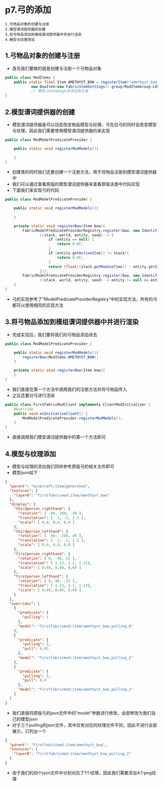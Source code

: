 # p7.弓的添加

    1.弓物品对象的创建与注册
    2.模型谓词提供器的创建
    3.将弓物品添加到模组谓词提供器中并进行渲染
    4.模型与纹理添加

## 1.弓物品对象的创建与注册
- 首先我们要做的就是创建与注册一个弓物品对象
```java
public class ModItems {
    public static final Item AMETHYST_BOW = registerItem("amethyst_bow",
            new BowItem(new FabricItemSettings().group(ModItemGroup.LOSTsMOD).maxCount(1).maxDamage(640)));
            // 使用.maxDamage来添加耐久度
}
```


## 2.模型谓词提供器的创建
- 模型谓词提供器是可以动态改变物品模型与纹理，弓在拉弓的同时会改变模型与纹理，因此我们需要使用模型谓词提供器的来实现
```java
public class ModModelPredicateProvider {

    public static void registerModModels(){
        
    }
}
```
- 创建类的同时我们还要创建一个注册方法，用于将物品注册到模型谓词提供器中
- 我们可以通过查看原版的模型谓词提供器来查看原版该类中代码实现
- 下面我们来实现弓的代码
```java
public class ModModelPredicateProvider {

    public static void registerModModels(){
        
    }

    private static void registerBow(Item bow){
        FabricModelPredicateProviderRegistry.register(bow, new Identifier("pull"),
                ((stack, world, entity, seed) -> {
                    if (entity == null) {
                        return 0.0F;
                    }
                    if (entity.getActiveItem() != stack){
                        return 0.0F;
                    }
                    return (float)(stack.getMaxUseTime() - entity.getItemUseTimeLeft()) / 20.0F;
                }));
        FabricModelPredicateProviderRegistry.register(bow, new Identifier("pulling"),
                ((stack, world, entity, seed) -> entity != null && entity.isUsingItem() && entity.getActiveItem() == stack ? 1.0F : 0.0F));
    }
}
```
- 弓的实现参考了“ModelPredicateProviderRegistry”中的实现方法，所有的弓都可以使用相同的实现方法


## 3.将弓物品添加到模组谓词提供器中并进行渲染
- 完成实现后，我们要将我们的弓物品添加进去
```java
public class ModModelPredicateProvider {

    public static void registerModModels(){
        registerBow(ModItems.AMETHYST_BOW);
    }

    private static void registerBow(Item bow){
    }
}
```
- 我们直接在第一个方法中调用我们的注册方法并将弓物品传入
- 之后还要对弓进行渲染
```java
public class FirstFabricModClient implements ClientModInitializer {
    @Override
    public void onInitializeClient() {
        ModModelPredicateProvider.registerModModels();
    }
}
```
- 直接调用我们模型谓词提供器中的第一个方法即可


## 4.模型与纹理添加
- 模型与纹理的添加我们同样参考原版弓的相关文件即可
- 模型json如下
```json
{
  "parent": "minecraft:item/generated",
  "textures": {
    "layer0": "firstfabricmod:item/amethyst_bow"
  },
  "display": {
    "thirdperson_righthand": {
      "rotation": [ -80, 260, -40 ],
      "translation": [ -1, -2, 2.5 ],
      "scale": [ 0.9, 0.9, 0.9 ]
    },
    "thirdperson_lefthand": {
      "rotation": [ -80, -280, 40 ],
      "translation": [ -1, -2, 2.5 ],
      "scale": [ 0.9, 0.9, 0.9 ]
    },
    "firstperson_righthand": {
      "rotation": [ 0, -90, 25 ],
      "translation": [ 1.13, 3.2, 1.13],
      "scale": [ 0.68, 0.68, 0.68 ]
    },
    "firstperson_lefthand": {
      "rotation": [ 0, 90, -25 ],
      "translation": [ 1.13, 3.2, 1.13],
      "scale": [ 0.68, 0.68, 0.68 ]
    }
  },
  "overrides": [
    {
      "predicate": {
        "pulling": 1
      },
      "model": "firstfabricmod:item/amethyst_bow_pulling_0"
    },
    {
      "predicate": {
        "pulling": 1,
        "pull": 0.65
      },
      "model": "firstfabricmod:item/amethyst_bow_pulling_1"
    },
    {
      "predicate": {
        "pulling": 1,
        "pull": 0.9
      },
      "model": "firstfabricmod:item/amethyst_bow_pulling_2"
    }
  ]
}
```
- 我们直接将原版弓的json文件中的“model”参数进行修改，全部修改为我们自己的模型json
- 对于三个pulling的json文件，其中仅有对应的纹理文件不同，因此不进行全部展示，只列出一个
```json
{
  "parent": "firstfabricmod:item/amethyst_bow",
  "textures": {
    "layer0": "firstfabricmod:item/amethyst_bow_pulling_2"
  }
}
```
- 由于我们的四个json文件中分别对应了1个纹理，因此我们需要添加4个png纹理
